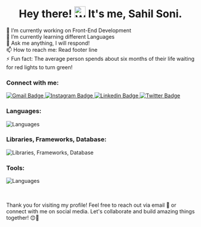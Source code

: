 <h1 align="center">Hey there! <img src="https://user-images.githubusercontent.com/18350557/176309783-0785949b-9127-417c-8b55-ab5a4333674e.gif" alt="Wave" width="30px"> It's me, Sahil Soni.</h1>

<p>
🔭 I’m currently working on Front-End Development<br>
🌱 I’m currently learning different Languages<br>
💬 Ask me anything, I will respond!<br>
📫 How to reach me: Read footer line<br>
⚡ Fun fact: The average person spends about six months of their life waiting for red lights to turn green!
</p>

<!-- Connect with me -->
<div>
<h3>Connect with me:</h3>
<a href="mailto:ssahil3120@gmail.com">
<img src="https://img.shields.io/badge/Mailto-red?style=for-the-badge&logo=gmail&logoColor=white" alt="Gmail Badge"/>
</a>
<a href="https://www.instagram.com/sahilsoni.20">
<img src="https://img.shields.io/badge/Instagram-purple?style=for-the-badge&logo=instagram&logoColor=white" alt="Instagram Badge"/>
</a>
<a href="https://www.linkedin.com/in/sahilsoni20">
<img src="https://img.shields.io/badge/Linkedin-blue?style=for-the-badge&logo=linkedin&logoColor=white" alt="Linkedin Badge"/>
</a>
<a href="https://twitter.com/sahilsoni2013">
<img src="https://img.shields.io/badge/Twitter-black?style=for-the-badge&logo=twitter&logoColor=white" alt="Twitter Badge"/>
</a>
</div>

<!-- Languages and Tools -->
<div>
<h3>Languages:</h3>
<img src="https://skillicons.dev/icons?i=html,css,sass,javascript,typescript,nodejs" alt="Languages">
<h3>Libraries, Frameworks, Database:</h3>
<img src="https://skillicons.dev/icons?i=react,nextjs,tailwindcss,express,mongodb" alt="Libraries, Frameworks, Database"> 
<h3>Tools:</h3>
<img src="https://skillicons.dev/icons?i=github,vscode,notion" alt="Languages">
</div>

<br/>

<br/>

<p>
Thank you for visiting my profile! Feel free to reach out via email 📧 or connect with me on social media. Let's collaborate and build amazing things together! 😊🚀
</p>
